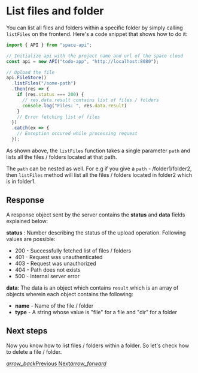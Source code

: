 # List files and folder

You can list all files and folders within a specific folder by simply calling `listFiles` on the frontend. Here's a code snippet that shows how to do it: 

```js
import { API } from "space-api";

// Initialize api with the project name and url of the space cloud
const api = new API("todo-app", "http://localhost:8080");

// Upload the file
api.FileStore()
  .listFiles("/some-path")
  .then(res => {
    if (res.status === 200) {
      // res.data.result contains list of files / folders
      console.log("Files: ", res.data.result)
    }
    // Error fetching list of files
  })
  .catch(ex => {
    // Exception occured while processing request
  });
```

As shown above, the `listFiles` function takes a single parameter `path` and lists all the files / folders located at that path.

The `path` can be nested as well. For e.g if you give a  `path` - /folder1/folder2, then `listFiles` method will list all the files / folders located in folder2 which is in folder1.

## Response

A response object sent by the server contains the **status** and **data** fields explained below:

**status** : Number describing the status of the upload operation. Following values are possible:

- 200 - Successfully fetched list of files / folders
- 401 - Request was unauthenticated
- 403 - Request was unauthorized
- 404 - Path does not exists
- 500 - Internal server error

**data**: The data is an object which contains `result` which is an array of objects wherein each object contains the following:
- **name** - Name of the file / folder
- **type** - A string whose value is "file" for a file and "dir" for a folder

## Next steps

Now you know how to list files / folders within a folder. So let's check how to delete a file / folder.

<div class="btns-wrapper">
  <a href="/docs/file-storage/create-folder" class="waves-effect waves-light btn primary-btn-border btn-small">
    <i class="material-icons btn-with-icon">arrow_back</i>Previous
  </a>
  <a href="/docs/file-storage/delete" class="waves-effect waves-light btn primary-btn-fill btn-small">
    Next<i class="material-icons btn-with-icon">arrow_forward</i>
  </a>
</div>
